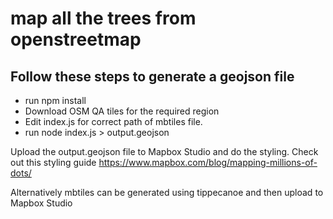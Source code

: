 
# map all the trees from openstreetmap

## Follow these steps to generate a geojson file
- run npm install
- Download OSM QA tiles for the required region
- Edit index.js for correct path of mbtiles file.
- run node index.js > output.geojson

Upload the output.geojson file to Mapbox Studio and do the styling.
Check out this styling guide
https://www.mapbox.com/blog/mapping-millions-of-dots/

Alternatively mbtiles can be generated using tippecanoe and then upload to Mapbox Studio

